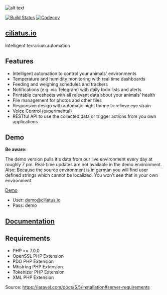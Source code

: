 ![alt text](https://github.com/ciliatus/ciliatus/blob/master/public/images/logo_horizontal.png "Ciliatus")

[![Build Status](https://travis-ci.org/ciliatus/ciliatus.svg?branch=master)](https://travis-ci.org/ciliatus/ciliatus)
[![Codecov](https://img.shields.io/codecov/c/github/ciliatus/ciliatus.svg)](https://codecov.io/gh/ciliatus/ciliatus)

## [ciliatus.io](https://ciliatus.io)

Intelligent terrarium automation

## Features

* Intelligent automation to control your animals' environments
* Temperature and humidity monitoring with real time dashboards
* Feeding and weighing schedules and trackers
* Notifications (e.g. via Telegram) with daily todo lists and alerts
* Printable caresheets with all relevant data about your animals' health
* File management for photos and other files
* Responsive design with automatic night theme to relieve eye strain
* Voice Control (experimental)
* RESTful API to use the collected data or trigger actions from you own applications

## Demo

**Be aware:** 

The demo version pulls it's data from our live environment every day at roughly 7 pm. Real-time updates are not available in the demo environment.
Also: Because the source environment is in german you will find user defined strings which cannot be localized. You won't see that in your own environment.

[Demo](https://demo01.ciliatus.io)

* User: demo@ciliatus.io
* Pass: demo

## [Documentation](https://ciliatus.io/docs)

## Requirements

* PHP >= 7.0.0
* OpenSSL PHP Extension
* PDO PHP Extension
* Mbstring PHP Extension
* Tokenizer PHP Extension
* XML PHP Extension

Source: https://laravel.com/docs/5.5/installation#server-requirements